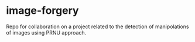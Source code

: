 # image-forgery

Repo for collaboration on a project related to the detection of manipolations of images using PRNU approach.

